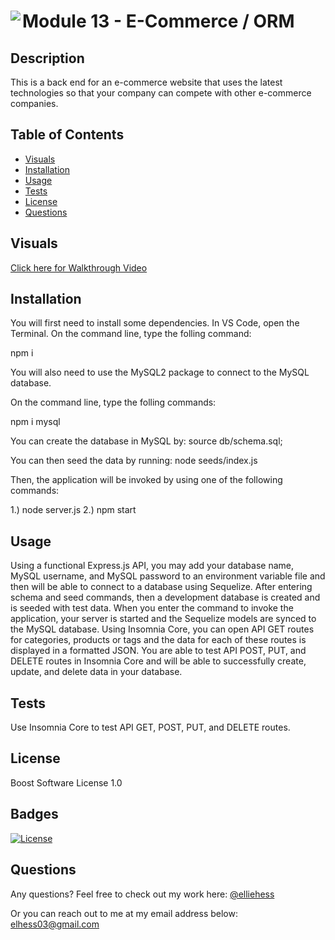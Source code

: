 # Module 13 - E-Commerce / ORM <img align="left" src= "(https://skillicons.dev/icons?i=sequelize)](https://skillicons.dev)">

## Description

This is a back end for an e-commerce website that uses the latest technologies so that your company can compete with other e-commerce companies. 


## Table of Contents 

- [Visuals](#visuals)
- [Installation](#installation)
- [Usage](#usage)
- [Tests](#tests)
- [License](#license)
- [Questions](#questions)

## Visuals


[Click here for Walkthrough Video](https://user-images.githubusercontent.com/118075347/223225148-6366cdc5-3834-4519-b4b0-710bff0c844c.mp4)




## Installation

You will first need to install some dependencies.
In VS Code, open the Terminal. 
On the command line, type the folling command:

npm i 

You will also need to use the MySQL2 package to connect to the MySQL database.

On the command line, type the folling commands:

npm i mysql 

You can create the database in MySQL by:
source db/schema.sql;

You can then seed the data by running: 
node seeds/index.js

Then, the application will be invoked by using one of the following commands:

1.) node server.js
2.) npm start 

## Usage 

Using a functional Express.js API, you may add your database name, MySQL username, and MySQL password to an environment variable file and then will be able to connect to a database using Sequelize. After entering schema and seed commands, then a development database is created and is seeded with test data. When you enter the command to invoke the application, your server is started and the Sequelize models are synced to the MySQL database.
Using Insomnia Core, you can open API GET routes for categories, products or tags and the data for each of these routes is displayed in a formatted JSON. You are able to test API POST, PUT, and DELETE routes in Insomnia Core
and will be able to successfully create, update, and delete data in your database.

## Tests 

Use Insomnia Core to test API GET, POST, PUT, and DELETE routes. 

## License

Boost Software License 1.0

## Badges

[![License](https://img.shields.io/badge/License-Boost_1.0-lightblue.svg)](https://www.boost.org/LICENSE_1_0.txt)

## Questions 

Any questions? 
Feel free to check out my work here:
[@elliehess](@elliehess)

Or you can reach out to me at my email address below:
elhess03@gmail.com
